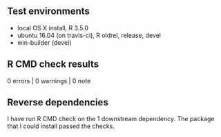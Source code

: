 ## Test environments

* local OS X install, R 3.5.0
* ubuntu 16.04 (on travis-ci), R oldrel, release, devel
* win-builder (devel)

## R CMD check results

0 errors | 0 warnings | 0 note

## Reverse dependencies

I have run R CMD check on the 1 downstream dependency. The package that I could install passed the checks.

